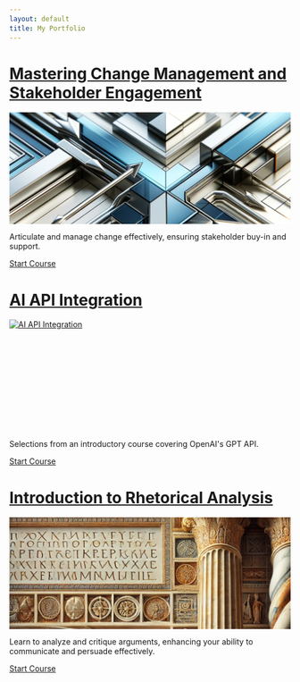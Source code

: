 ```yaml
---
layout: default
title: My Portfolio
---
```


# <a href="mastering-change-management-and-stakeholder-engagement/">Mastering Change Management and Stakeholder Engagement</a>

<div style="width: 100%; height: 200px; overflow: hidden;">
  <a href="mastering-change-management-and-stakeholder-engagement/">
    <img src="mastering-change-management-and-stakeholder-engagement/mastering-change-management-and-stakeholder-engagement.webp" alt="Mastering Change Management and Stakeholder Engagement" style="width: 100%; height: 100%; object-fit: cover; object-position: center;">
  </a>
</div>

Articulate and manage change effectively, ensuring stakeholder buy-in and support.

[Start Course](mastering-change-management-and-stakeholder-engagement/)

# <a href="ai-api-integration/">AI API Integration</a>

<div style="width: 100%; height: 200px; overflow: hidden;">
  <a href="ai-api-integration/">
    <img src="ai-api-integration/AI-API-Integration.webp" alt="AI API Integration" style="width: 100%; height: 100%; object-fit: cover; object-position: center;">
  </a>
</div>

Selections from an introductory course covering OpenAI's GPT API.

[Start Course](ai-api-integration/)

# <a href="introduction-to-rhetorical-analysis/">Introduction to Rhetorical Analysis</a>

<div style="width: 100%; height: 200px; overflow: hidden;">
  <a href="introduction-to-rhetorical-analysis/">
    <img src="introduction-to-rhetorical-analysis/introduction-to-rhetorical-analysis.webp" alt="Introduction to Rhetorical Analysis" style="width: 100%; height: 100%; object-fit: cover; object-position: center;">
  </a>
</div>

Learn to analyze and critique arguments, enhancing your ability to communicate and persuade effectively.

[Start Course](introduction-to-rhetorical-analysis/)
